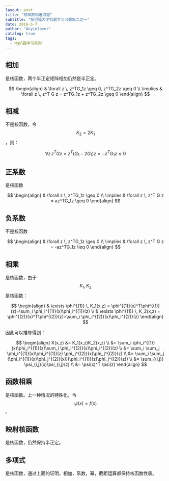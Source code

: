 ```yaml
---
layout: post
title: "核函数构造习题"
subtitle: "斯坦福大学机器学习习题集二之一"
date: 2016-5-7
author: "Anyinlover"
catalog: true
tags:
  - Ng机器学习系列
---
```


## 相加
是核函数，两个半正定矩阵相加仍然是半正定。

$$
\begin{align}
& \forall z \, z^TG_1z \geq 0, z^TG_2z \geq 0 \\
\implies & \forall z \, z^T G z = z^TG_1z + z^TG_2z \geq 0
\end{align}
$$

## 相减
不是核函数，令$$K_2 = 2K_1$$，则：

$$ \forall z \, z^T G z = z^T (G_1 - 2G_1) z = - z^T G_1 z \leq 0$$

## 正系数
是核函数

$$
\begin{align}
& \forall z \, z^TG_1z \geq 0 \\
\implies & \forall z \, z^T G z = az^TG_1z  \geq 0
\end{align}
$$

## 负系数
不是核函数

$$
\begin{align}
& \forall z \, z^TG_1z \geq 0 \\
\implies & \forall z \, z^T G z = -az^TG_1z  \leq 0
\end{align}
$$

## 相乘
是核函数，由于$$K_1, K_2$$是核函数：

$$
\begin{align}
& \exists \phi^{(1)} \, K_1(x,z) = \phi^{(1)}(x)^T\phi^{(1)}(z)=\sum_i \phi_i^{(1)}(x)\phi_i^{(1)}(z) \\
& \exists \phi^{(1)} \, K_2(x,z) = \phi^{(2)}(x)^T\phi^{(2)}(z)=\sum_i \phi_i^{(2)}(x)\phi_i^{(2)}(z)
\end{align}
$$

因此可以推导得到：

$$
\begin{align}
K(x,z) &= K_1(x,z)K_2(x,z) \\
&= \sum_i \phi_i^{(1)}(x)\phi_i^{(1)}(z)\sum_i \phi_i^{(2)}(x)\phi_i^{(2)}(z) \\
&= \sum_i \sum_j \phi_i^{(1)}(x)\phi_i^{(1)}(z) \phi_j^{(2)}(x)\phi_j^{(2)}(z) \\
&= \sum_i \sum_j (\phi_i^{(1)}(x)\phi_j^{(2)}(x))(\phi_i^{(1)}(z)\phi_j^{(2)}(z)) \\
&= \sum_{(i,j)} \psi_{i,j}(x)\psi_{i,j}(z) \\
&= \psi(x)^T \psi(z)
\end{align}
$$

## 函数相乘
是核函数。上一种情况的特殊化，令$$\psi(x) = f(x)$$。

## 映射核函数
是核函数，仍然保持半正定。

## 多项式
是核函数，通过上面的证明，相加，系数，幂，截距运算都保持核函数性质。